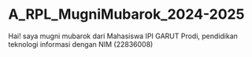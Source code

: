 # A_RPL_MugniMubarok_2024-2025
Hai! saya mugni mubarok dari Mahasiswa IPI GARUT Prodi, pendidikan teknologi informasi dengan NIM (22836008)
